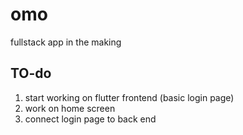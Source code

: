 # omo

fullstack app in the making 

## TO-do
1) start working on flutter frontend (basic login page)
2) work on home screen
3) connect login page to back end 
